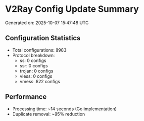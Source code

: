 # V2Ray Config Update Summary
Generated on: 2025-10-07 15:47:48 UTC

## Configuration Statistics
- Total configurations: 8983
- Protocol breakdown:
  - ss: 0 configs
  - ssr: 0 configs
  - trojan: 0 configs
  - vless: 0 configs
  - vmess: 822 configs

## Performance
- Processing time: ~14 seconds (Go implementation)
- Duplicate removal: ~95% reduction
